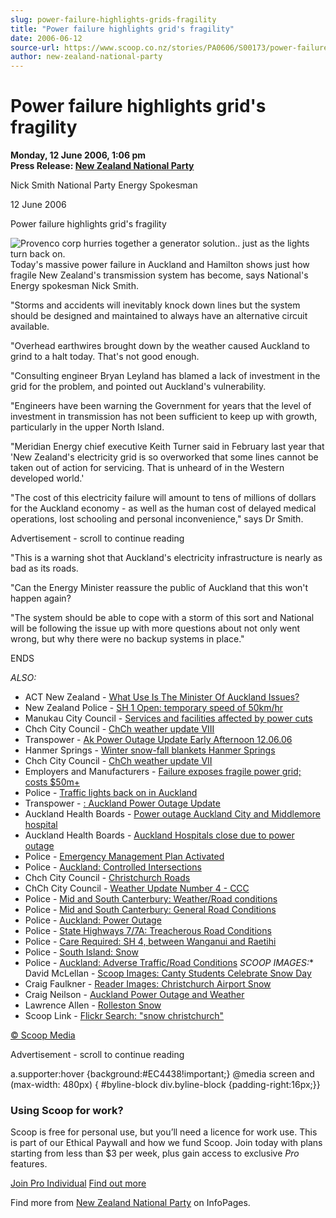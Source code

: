 ```yaml
---
slug: power-failure-highlights-grids-fragility
title: "Power failure highlights grid's fragility"
date: 2006-06-12
source-url: https://www.scoop.co.nz/stories/PA0606/S00173/power-failure-highlights-grids-fragility.htm
author: new-zealand-national-party
---
```

Power failure highlights grid's fragility
=========================================

**Monday, 12 June 2006, 1:06 pm**  
**Press Release: [New Zealand National Party](https://info.scoop.co.nz/New_Zealand_National_Party)**

Nick Smith National Party Energy Spokesman

12 June 2006

Power failure highlights grid's fragility

![Provenco corp hurries together a generator solution.. just as the lights turn back on.](http://img.scoop.co.nz/stories/images/0606/c642860f88448f38b639.jpeg)Today's massive power failure in Auckland and Hamilton shows just how fragile New Zealand's transmission system has become, says National's Energy spokesman Nick Smith.

"Storms and accidents will inevitably knock down lines but the system should be designed and maintained to always have an alternative circuit available.

"Overhead earthwires brought down by the weather caused Auckland to grind to a halt today. That's not good enough.

"Consulting engineer Bryan Leyland has blamed a lack of investment in the grid for the problem, and pointed out Auckland's vulnerability.

"Engineers have been warning the Government for years that the level of investment in transmission has not been sufficient to keep up with growth, particularly in the upper North Island.

"Meridian Energy chief executive Keith Turner said in February last year that 'New Zealand's electricity grid is so overworked that some lines cannot be taken out of action for servicing. That is unheard of in the Western developed world.'

"The cost of this electricity failure will amount to tens of millions of dollars for the Auckland economy - as well as the human cost of delayed medical operations, lost schooling and personal inconvenience," says Dr Smith.

Advertisement - scroll to continue reading





"This is a warning shot that Auckland's electricity infrastructure is nearly as bad as its roads.

"Can the Energy Minister reassure the public of Auckland that this won't happen again?

"The system should be able to cope with a storm of this sort and National will be following the issue up with more questions about not only went wrong, but why there were no backup systems in place."

ENDS  

_ALSO:_

*   ACT New Zealand - [What Use Is The Minister Of Auckland Issues?](http://www.scoop.co.nz/stories/PA0606/S00179.htm)
*   New Zealand Police - [SH 1 Open: temporary speed of 50km/hr](http://www.scoop.co.nz/stories/AK0606/S00113.htm)
*   Manukau City Council - [Services and facilities affected by power cuts](http://www.scoop.co.nz/stories/AK0606/S00118.htm)
*   Chch City Council - [ChCh weather update VIII](http://www.scoop.co.nz/stories/AK0606/S00114.htm)
*   Transpower - [Ak Power Outage Update Early Afternoon 12.06.06](http://www.scoop.co.nz/stories/BU0606/S00162.htm)
*   Hanmer Springs - [Winter snow-fall blankets Hanmer Springs](http://www.scoop.co.nz/stories/AK0606/S00112.htm)
*   Chch City Council - [ChCh weather update VII](http://www.scoop.co.nz/stories/AK0606/S00109.htm)
*   Employers and Manufacturers - [Failure exposes fragile power grid; costs $50m+](http://www.scoop.co.nz/stories/BU0606/S00160.htm)
*   Police - [Traffic lights back on in Auckland](http://www.scoop.co.nz/stories/AK0606/S00107.htm)
*   Transpower - [: Auckland Power Outage Update](http://www.scoop.co.nz/stories/BU0606/S00158.htm)
*   Auckland Health Boards - [Power outage Auckland City and Middlemore hospital](http://www.scoop.co.nz/stories/GE0606/S00045.htm)
*   Auckland Health Boards - [Auckland Hospitals close due to power outage](http://www.scoop.co.nz/stories/GE0606/S00044.htm)
*   Police - [Emergency Management Plan Activated](http://www.scoop.co.nz/stories/AK0606/S00103.htm)
*   Police - [Auckland: Controlled Intersections](http://www.scoop.co.nz/stories/AK0606/S00104.htm)
*   Chch City Council - [Christchurch Roads](http://www.scoop.co.nz/stories/AK0606/S00105.htm)
*   ChCh City Council - [Weather Update Number 4 - CCC](http://www.scoop.co.nz/stories/AK0606/S00099.htm)
*   Police - [Mid and South Canterbury: Weather/Road conditions](http://www.scoop.co.nz/stories/AK0606/S00097.htm)
*   Police - [Mid and South Canterbury: General Road Conditions](http://www.scoop.co.nz/stories/AK0606/S00096.htm)
*   Police - [Auckland: Power Outage](http://www.scoop.co.nz/stories/AK0606/S00093.htm)
*   Police - [State Highways 7/7A: Treacherous Road Conditions](http://www.scoop.co.nz/stories/AK0606/S00095.htm)
*   Police - [Care Required: SH 4, between Wanganui and Raetihi](http://www.scoop.co.nz/stories/AK0606/S00094.htm)
*   Police - [South Island: Snow](http://www.scoop.co.nz/stories/AK0606/S00092.htm)
*   Police - [Auckland: Adverse Traffic/Road Conditions](http://www.scoop.co.nz/stories/AK0606/S00091.htm)
_SCOOP IMAGES:_*   David McLellan - [Scoop Images: Canty Students Celebrate Snow Day](http://www.scoop.co.nz/stories/HL0606/S00136.htm)
*   Craig Faulkner - [Reader Images: Christchurch Airport Snow](http://www.scoop.co.nz/stories/HL0606/S00137.htm)
*   Craig Neilson - [Auckland Power Outage and Weather](http://www.scoop.co.nz/stories/HL0606/S00138.htm)
*   Lawrence Allen - [Rolleston Snow](http://www.scoop.co.nz/stories/HL0606/S00139.htm)
*   Scoop Link - [Flickr Search: "snow christchurch"](http://www.flickr.com/search/?q=snow+christchurch&s=rec)

[© Scoop Media](http://www.scoop.co.nz/about/terms.html)  

Advertisement - scroll to continue reading



a.supporter:hover {background:#EC4438!important;} @media screen and (max-width: 480px) { #byline-block div.byline-block {padding-right:16px;}}

### Using Scoop for work?

Scoop is free for personal use, but you’ll need a licence for work use. This is part of our Ethical Paywall and how we fund Scoop. Join today with plans starting from less than $3 per week, plus gain access to exclusive _Pro_ features.  
  
[Join Pro Individual](https://pro.scoop.co.nz/Individual/?from=ProIn24) [Find out more](https://pro.scoop.co.nz/using-scoop-for-work/?from=ProIn24)

Find more from [New Zealand National Party](https://info.scoop.co.nz/New_Zealand_National_Party) on InfoPages.